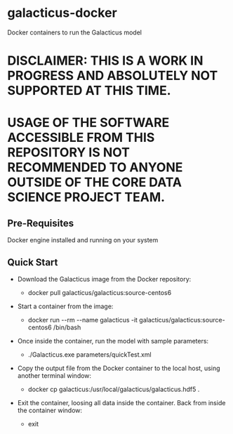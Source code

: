 # galacticus-docker
Docker containers to run the Galacticus model

# DISCLAIMER: THIS IS A WORK IN PROGRESS AND ABSOLUTELY NOT SUPPORTED AT THIS TIME. 
# USAGE OF THE SOFTWARE ACCESSIBLE FROM THIS REPOSITORY IS NOT RECOMMENDED TO ANYONE OUTSIDE OF THE CORE DATA SCIENCE PROJECT TEAM.

## Pre-Requisites

Docker engine installed and running on your system

## Quick Start

* Download the Galacticus image from the Docker repository:
  * docker pull galacticus/galacticus:source-centos6

* Start a container from the image:
  * docker run --rm --name galacticus -it galacticus/galacticus:source-centos6 /bin/bash

* Once inside the container, run the model with sample parameters:
  * ./Galacticus.exe parameters/quickTest.xml

* Copy the output file from the Docker container to the local host, using another terminal window:
  * docker cp galacticus:/usr/local/galacticus/galacticus.hdf5 .

* Exit the container, loosing all data inside the container. Back from inside the container window:
  * exit

